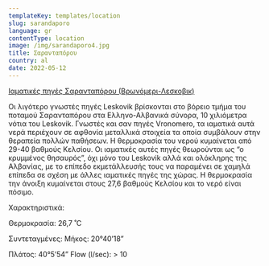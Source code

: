 ```yaml
---
templateKey: templates/location
slug: sarandaporo
language: gr
contentType: location
image: /img/sarandaporo4.jpg
title: Σαρανταπόρου
country: al
date: 2022-05-12
---
```

<ins> Ιαματικές πηγές Σαρανταπόρου (Βρωνόμερι-Λεσκοβικ)</ins>

Οι λιγότερο γνωστές πηγές Leskovik βρίσκονται στο βόρειο τμήμα του ποταμού Σαρανταπόρου στα Ελληνο-Αλβανικά σύνορα, 10 χιλιόμετρα νότια του Leskovik. Γνωστές και σαν πηγές Vronomero, τα ιαματικά αυτά νερά περιέχουν σε αφθονία μεταλλικά στοιχεία τα οποία συμβάλουν στην θεραπεία πολλών παθήσεων. Η θερμοκρασία του νερού κυμαίνεται από 29-40 βαθμούς Κελσίου. Οι ιαματικές αυτές πηγές θεωρούνται ως “ο κρυμμένος θησαυρός”, όχι μόνο του Leskovik αλλά και ολόκληρης της Αλβανίας, με το επίπεδο εκμετάλλευσής τους να παραμένει σε χαμηλά επίπεδα σε σχέση με άλλες ιαματικές πηγές της χώρας. Η θερμοκρασία την άνοιξη κυμαίνεται στους 27,6 βαθμούς Κελσίου και το νερό είναι πόσιμο.

Χαρακτηριστικά:

Θερμοκρασία: 26,7 ˚C

Συντεταγμένες: Μήκος: 20°40’18”

Πλάτος: 40°5’54” Flow (l/sec): > 10